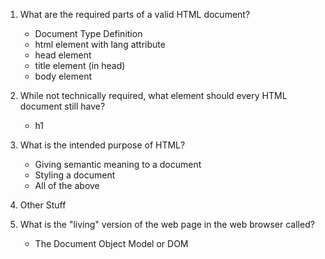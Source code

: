 1. What are the required parts of a valid HTML document?
    - Document Type Definition
    - html element with lang attribute
    - head element
    - title element (in head)
    - body element

1. While not technically required, what element should every HTML document still have?
    - h1

1. What is the intended purpose of HTML?
    - Giving semantic meaning to a document
    - Styling a document
    - All of the above

1. Other Stuff

1. What is the "living" version of the web page in the web browser called?
    - The Document Object Model or DOM


